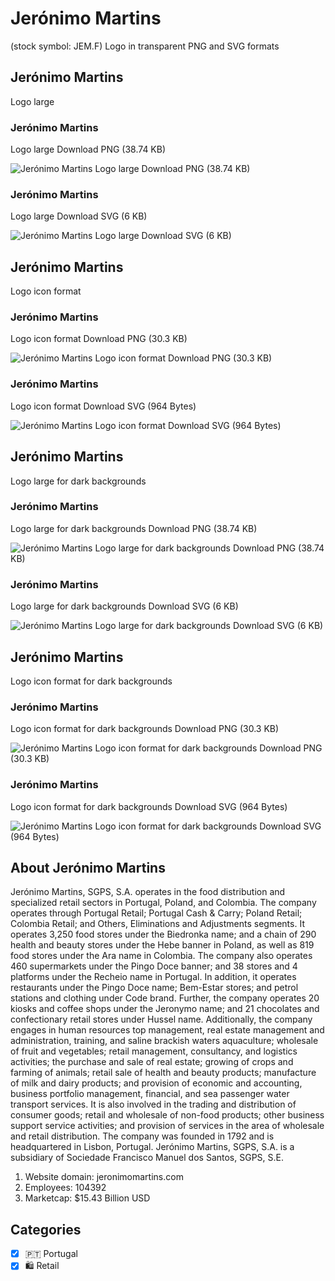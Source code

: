 # Jerónimo Martins
 (stock symbol: JEM.F) Logo in transparent PNG and SVG formats

## Jerónimo Martins
 Logo large

### Jerónimo Martins
 Logo large Download PNG (38.74 KB)

![Jerónimo Martins
 Logo large Download PNG (38.74 KB)](/img/orig/JEM.F_BIG-779bdc5d.png)

### Jerónimo Martins
 Logo large Download SVG (6 KB)

![Jerónimo Martins
 Logo large Download SVG (6 KB)](/img/orig/JEM.F_BIG-03477c14.svg)

## Jerónimo Martins
 Logo icon format

### Jerónimo Martins
 Logo icon format Download PNG (30.3 KB)

![Jerónimo Martins
 Logo icon format Download PNG (30.3 KB)](/img/orig/JEM.F-e1974cb2.png)

### Jerónimo Martins
 Logo icon format Download SVG (964 Bytes)

![Jerónimo Martins
 Logo icon format Download SVG (964 Bytes)](/img/orig/JEM.F-d0cb5754.svg)

## Jerónimo Martins
 Logo large for dark backgrounds

### Jerónimo Martins
 Logo large for dark backgrounds Download PNG (38.74 KB)

![Jerónimo Martins
 Logo large for dark backgrounds Download PNG (38.74 KB)](/img/orig/JEM.F_BIG.D-18213be7.png)

### Jerónimo Martins
 Logo large for dark backgrounds Download SVG (6 KB)

![Jerónimo Martins
 Logo large for dark backgrounds Download SVG (6 KB)](/img/orig/JEM.F_BIG.D-cb4c4b79.svg)

## Jerónimo Martins
 Logo icon format for dark backgrounds

### Jerónimo Martins
 Logo icon format for dark backgrounds Download PNG (30.3 KB)

![Jerónimo Martins
 Logo icon format for dark backgrounds Download PNG (30.3 KB)](/img/orig/JEM.F.D-bc723a23.png)

### Jerónimo Martins
 Logo icon format for dark backgrounds Download SVG (964 Bytes)

![Jerónimo Martins
 Logo icon format for dark backgrounds Download SVG (964 Bytes)](/img/orig/JEM.F.D-c514d221.svg)

## About Jerónimo Martins


Jerónimo Martins, SGPS, S.A. operates in the food distribution and specialized retail sectors in Portugal, Poland, and Colombia. The company operates through Portugal Retail; Portugal Cash & Carry; Poland Retail; Colombia Retail; and Others, Eliminations and Adjustments segments. It operates 3,250 food stores under the Biedronka name; and a chain of 290 health and beauty stores under the Hebe banner in Poland, as well as 819 food stores under the Ara name in Colombia. The company also operates 460 supermarkets under the Pingo Doce banner; and 38 stores and 4 platforms under the Recheio name in Portugal. In addition, it operates restaurants under the Pingo Doce name; Bem-Estar stores; and petrol stations and clothing under Code brand. Further, the company operates 20 kiosks and coffee shops under the Jeronymo name; and 21 chocolates and confectionary retail stores under Hussel name. Additionally, the company engages in human resources top management, real estate management and administration, training, and saline brackish waters aquaculture; wholesale of fruit and vegetables; retail management, consultancy, and logistics activities; the purchase and sale of real estate; growing of crops and farming of animals; retail sale of health and beauty products; manufacture of milk and dairy products; and provision of economic and accounting, business portfolio management, financial, and sea passenger water transport services. It is also involved in the trading and distribution of consumer goods; retail and wholesale of non-food products; other business support service activities; and provision of services in the area of wholesale and retail distribution. The company was founded in 1792 and is headquartered in Lisbon, Portugal. Jerónimo Martins, SGPS, S.A. is a subsidiary of Sociedade Francisco Manuel dos Santos, SGPS, S.E.

1. Website domain: jeronimomartins.com
2. Employees: 104392
3. Marketcap: $15.43 Billion USD


## Categories
- [x] 🇵🇹 Portugal
- [x] 🛍️ Retail

